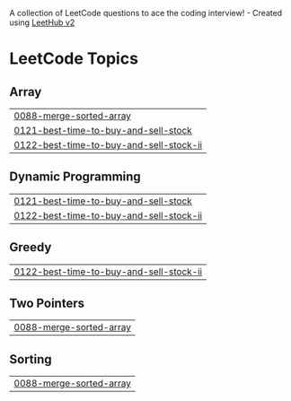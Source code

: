 A collection of LeetCode questions to ace the coding interview! - Created using [LeetHub v2](https://github.com/arunbhardwaj/LeetHub-2.0)
<!---LeetCode Topics Start-->
# LeetCode Topics
## Array
|  |
| ------- |
| [0088-merge-sorted-array](https://github.com/zara-shahid/Leetcode/tree/master/0088-merge-sorted-array) |
| [0121-best-time-to-buy-and-sell-stock](https://github.com/zara-shahid/Leetcode/tree/master/0121-best-time-to-buy-and-sell-stock) |
| [0122-best-time-to-buy-and-sell-stock-ii](https://github.com/zara-shahid/Leetcode/tree/master/0122-best-time-to-buy-and-sell-stock-ii) |
## Dynamic Programming
|  |
| ------- |
| [0121-best-time-to-buy-and-sell-stock](https://github.com/zara-shahid/Leetcode/tree/master/0121-best-time-to-buy-and-sell-stock) |
| [0122-best-time-to-buy-and-sell-stock-ii](https://github.com/zara-shahid/Leetcode/tree/master/0122-best-time-to-buy-and-sell-stock-ii) |
## Greedy
|  |
| ------- |
| [0122-best-time-to-buy-and-sell-stock-ii](https://github.com/zara-shahid/Leetcode/tree/master/0122-best-time-to-buy-and-sell-stock-ii) |
## Two Pointers
|  |
| ------- |
| [0088-merge-sorted-array](https://github.com/zara-shahid/Leetcode/tree/master/0088-merge-sorted-array) |
## Sorting
|  |
| ------- |
| [0088-merge-sorted-array](https://github.com/zara-shahid/Leetcode/tree/master/0088-merge-sorted-array) |
<!---LeetCode Topics End-->